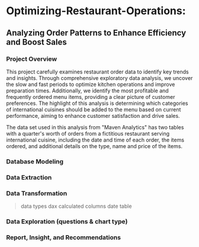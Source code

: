 # Optimizing-Restaurant-Operations:
## Analyzing Order Patterns to Enhance Efficiency and Boost Sales

### Project Overview
This project carefully examines restaurant order data to identify key trends and insights. Through comprehensive exploratory data analysis, we uncover the slow and fast periods to optimize kitchen operations and improve preparation times. Additionally, we identify the most profitable and frequently ordered menu items, providing a clear picture of customer preferences. The highlight of this analysis is determining which categories of international cuisines should be added to the menu based on current performance, aiming to enhance customer satisfaction and drive sales.

The data set used in this analysis from "Maven Analytics" has two tables with a quarter's worth of orders from a fictitious restaurant serving international cuisine, including the date and time of each order, the items ordered, and additional details on the type, name and price of the items.

### Database Modeling

### Data Extraction

### Data Transformation
> data types
> dax
> calculated columns
> date table

### Data Exploration (questions & chart type)

### Report, Insight, and Recommendations
